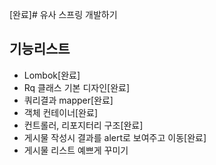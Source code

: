 [완료]# 유사 스프링 개발하기

## 기능리스트
- Lombok[완료]
- Rq 클래스 기본 디자인[완료] 
- 쿼리결과 mapper[완료]
- 객체 컨테이너[완료]
- 컨트롤러, 리포지터리 구조[완료]
- 게시물 작성시 결과를 alert로 보여주고 이동[완료]
- 게시물 리스트 예쁘게 꾸미기